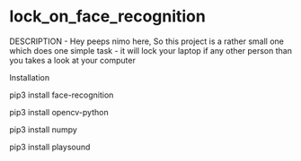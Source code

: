 # lock_on_face_recognition
DESCRIPTION - Hey peeps nimo here, So this project is a rather small one which does one simple task - it will lock your laptop if any other person than you takes a look at your computer

Installation

pip3 install face-recognition

pip3 install opencv-python

pip3 install numpy

pip3 install playsound

